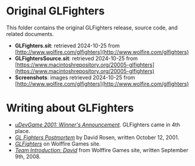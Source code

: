 # Original GLFighters

This folder contains the original GLFighters release, source code, and related documents.

* **GLFighters.sit**: retrieved 2024-10-25 from [http://www.wolfire.com/glfighters](http://www.wolfire.com/glfighters)
* **GLFightersSource.sit**: retrieved 2024-10-25 from [https://www.macintoshrepository.org/20005-glfighters](https://www.macintoshrepository.org/20005-glfighters)
* **Screenshots**: images retrieved 2024-10-25 from [http://www.wolfire.com/glfighters](http://www.wolfire.com/glfighters)

# Writing about GLFighters

* [*uDevGame 2001: Winner's Announcement*](https://web.archive.org/web/20011110185112/http://www.idevgames.com/html/contest/contests.php3). GLFighters came in 4th place.
* [*GL Fighters Postmortem*](https://web.archive.org/web/20011224184117/http://www.idevgames.com/articleshow.php3?showid=56) by David Rosen, written October 12, 2001.
* [*GLFighters*](https://web.archive.org/web/20240421083735/http://www.wolfire.com/glfighters) on Wolffire Games site.
* [*Team Introduction: David*](https://web.archive.org/web/20240521075606/http://blog.wolfire.com/2008/09/team-introduction-david/) from Wolffire Games site, written September 9th, 2008.
